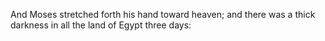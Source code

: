 And Moses stretched forth his hand toward heaven; and there was a thick darkness in all the land of Egypt three days:
